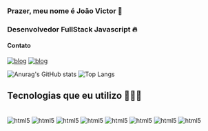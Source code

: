 ### Prazer, meu nome é João Victor 🧐

### Desenvolvedor FullStack Javascript 🔥
#### Contato
[![blog](https://img.shields.io/badge/Instagram-E4405F?style=for-the-badge&logo=instagram&logoColor=white)](https://www.instagram.com/j_vikctor/)
[![blog](https://img.shields.io/badge/LinkedIn-0077B5?style=for-the-badge&logo=linkedin&logoColor=white)](https://www.linkedin.com/in/jo%C3%A3o-victor-ferreira-silva-b77516231/)

![Anurag's GitHub stats](https://github-readme-stats.vercel.app/api?username=Jovicfs&show_icons=true&theme=tokyonight)
![Top Langs](https://github-readme-stats.vercel.app/api/top-langs/?username=Jovicfs&layout=compact&theme=tokyonight)






## Tecnologias que eu utilizo 👩🏻‍💻

<div style = "display:inline_block"></br>
    <img align= "center" alt="html5" src= "https://img.shields.io/badge/JavaScript-F7DF1E?style=for-the-badge&logo=javascript&logoColor=black" />
     <img align= "center" alt="html5" src= "https://img.shields.io/badge/Node.js-43853D?style=for-the-badge&logo=node.js&logoColor=white" />
     <img align= "center" alt="html5" src= "https://img.shields.io/badge/TypeScript-007ACC?style=for-the-badge&logo=typescript&logoColor=white" />
     <img align= "center" alt="html5" src= "https://img.shields.io/badge/HTML5-E34F26?style=for-the-badge&logo=html5&logoColor=white" />
     <img align= "center" alt="html5" src= "https://img.shields.io/badge/CSS3-1572B6?style=for-the-badge&logo=css3&logoColor=white" />
     <img align= "center" alt="html5" src= "https://img.shields.io/badge/React-20232A?style=for-the-badge&logo=react&logoColor=61DAFB" />
     <img align= "center" alt="html5" src= "https://img.shields.io/badge/MySQL-00000F?style=for-the-badge&logo=mysql&logoColor=white" />
     <img align= "center" alt="html5" src= "https://img.shields.io/badge/MongoDB-4EA94B?style=for-the-badge&logo=mongodb&logoColor=white" />
     
</div>

